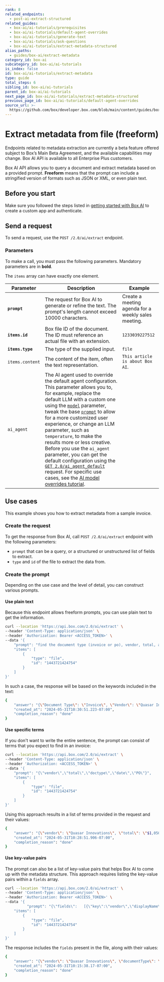 ```yaml
---
rank: 8
related_endpoints:
  - post-ai-extract-structured
related_guides:
  - box-ai/ai-tutorials/prerequisites
  - box-ai/ai-tutorials/default-agent-overrides
  - box-ai/ai-tutorials/generate-text
  - box-ai/ai-tutorials/ask-questions
  - box-ai/ai-tutorials/extract-metadata-structured
alias_paths:
  - guides/box-ai/extract-metadata
category_id: box-ai
subcategory_id: box-ai/ai-tutorials
is_index: false
id: box-ai/ai-tutorials/extract-metadata
type: guide
total_steps: 6
sibling_id: box-ai/ai-tutorials
parent_id: box-ai/ai-tutorials
next_page_id: box-ai/ai-tutorials/extract-metadata-structured
previous_page_id: box-ai/ai-tutorials/default-agent-overrides
source_url: >-
  https://github.com/box/developer.box.com/blob/main/content/guides/box-ai/ai-tutorials/extract-metadata.md
---
```

# Extract metadata from file (freeform)

<Message type="notice">

Endpoints related to metadata extraction are currently a beta feature offered subject to Box’s Main Beta Agreement, and the available capabilities may change. Box AI API is available to all Enterprise Plus customers.

</Message>

Box AI API allows you to query a document and extract metadata based on a provided prompt.
**Freeform** means that the prompt can include a stringified version of formats such as JSON or XML, or even plain text.

## Before you start

Make sure you followed the steps listed in [getting started with Box AI][prereq] to create a custom app and authenticate.

## Send a request

To send a request, use the
`POST /2.0/ai/extract` endpoint.

<Samples id='post_ai_extract' >

</Samples>

### Parameters

To make a call, you must pass the following parameters. Mandatory parameters are in **bold**.

<Message type='notice'>

The `items` array can have exactly one element.

</Message>

| Parameter| Description| Example|
|--------|--------|-------|
|**`prompt`**| The request for Box AI to generate or refine the text. The prompt's length cannot exceed 10000 characters.|Create a meeting agenda for a weekly sales meeting.|
|**`items.id`**|Box file ID of the document. The ID must reference an actual file with an extension. |`1233039227512`|
|**`items.type`**|The type of the supplied input. | `file`|
| `items.content` | The content of the item, often the text representation.  |    `This article is about Box AI`.    |
|`ai_agent` | The AI agent used to override the default agent configuration. This parameter allows you to, for example, replace the default LLM with a custom one using the [`model`][model-param] parameter, tweak the base [`prompt`][prompt-param] to allow for a more customized user experience, or change an LLM parameter, such as `temperature`, to make the results more or less creative. Before you use the `ai_agent` parameter, you can get the default configuration using the [`GET 2.0/ai_agent_default`][agent] request. For specific use cases, see the [AI model overrides tutorial][overrides].| |

## Use cases

This example shows you how to extract metadata from a sample invoice.

### Create the request

To get the response from Box AI, call `POST /2.0/ai/extract` endpoint with the following parameters:

* `prompt` that can be a query, or a structured or unstructured list of fields to extract.
* `type` and `id` of the file to extract the data from.

### Create the prompt

Depending on the use case and the level of detail, you can construct various prompts.

#### Use plain text

Because this endpoint allows freeform prompts, you can use plain text to get the information.

```bash
curl --location 'https://api.box.com/2.0/ai/extract' \
--header 'Content-Type: application/json' \
--header 'Authorization: Bearer <ACCESS_TOKEN>' \
--data '{
    "prompt": "find the document type (invoice or po), vendor, total, and po number",
    "items": [
        {
            "type": "file",
            "id": "1443721424754"
        }
    ]
}'
```

In such a case, the response will be based on the keywords included in the text:

```bash
{
    "answer": "{\"Document Type\": \"Invoice\", \"Vendor\": \"Quasar Innovations\", \"Total\": \"$1,050\", \"PO Number\": \"003\"}",
    "created_at": "2024-05-31T10:30:51.223-07:00",
    "completion_reason": "done"
}
```

#### Use specific terms

If you don't want to write the entire sentence, the prompt can consist of terms that you expect to find in an invoice:

```bash
curl --location 'https://api.box.com/2.0/ai/extract' \
--header 'Content-Type: application/json' \
--header 'Authorization: <ACCESS_TOKEN>' \
--data '{
    "prompt": "{\"vendor\",\"total\",\"doctype\",\"date\",\"PO\"}",
    "items": [
        {
            "type": "file",
            "id": "1443721424754"
        }
    ]
}'
```

Using this approach results in a list of terms provided in the request and their values:

```bash
{
    "answer": "{\"vendor\": \"Quasar Innovations\", \"total\": \"$1,050\", \"doctype\": \"Invoice\", \"PO\": \"003\"}",
    "created_at": "2024-05-31T10:28:51.906-07:00",
    "completion_reason": "done"
}
```

#### Use key-value pairs

The prompt can also be a list of key-value pairs that helps Box AI to come up with the metadata structure. This approach requires listing the key-value pairs within a  `fields` array.

```bash
curl --location 'https://api.box.com/2.0/ai/extract' \
--header 'Content-Type: application/json' \
--header 'Authorization: Bearer <ACCESS_TOKEN>' \
--data '{
          "prompt": "{\"fields\":   [{\"key\":\"vendor\",\"displayName\":\"Vendor\",\"type\":\"string\",\"description\":\ "Vendorname\"},{\"key\":\"documentType\",\"displayName\":\"Type\",\"type\":\"string\",\"description\":\"\"}]}",
    "items": [
        {
            "type": "file",
            "id": "1443721424754"
        }
    ]
}'
```

The response includes the `fields` present in the file, along with their values:

```bash
{
    "answer": "{\"vendor\": \"Quasar Innovations\", \"documentType\": \"Invoice\"}",
    "created_at": "2024-05-31T10:15:38.17-07:00",
    "completion_reason": "done"
}
```

[prereq]: g://box-ai/ai-tutorials/prerequisites
[agent]: e://get_ai_agent_default
[model-param]: r://ai_agent_text_gen#param_basic_gen_model
[prompt-param]: r://ai_agent_text_gen#param_basic_gen_prompt_template
[overrides]: g://box-ai/ai-agents/ai-agent-overrides